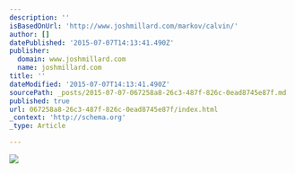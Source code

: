 ```yaml
---
description: ''
isBasedOnUrl: 'http://www.joshmillard.com/markov/calvin/'
author: []
datePublished: '2015-07-07T14:13:41.490Z'
publisher:
  domain: www.joshmillard.com
  name: joshmillard.com
title: ''
dateModified: '2015-07-07T14:13:41.490Z'
sourcePath: _posts/2015-07-07-067258a8-26c3-487f-826c-0ead8745e87f.md
published: true
url: 067258a8-26c3-487f-826c-0ead8745e87f/index.html
_context: 'http://schema.org'
_type: Article

---
```

![](http://www.joshmillard.com/markov/calvin/images/calkov-2129784970635064576.jpg)